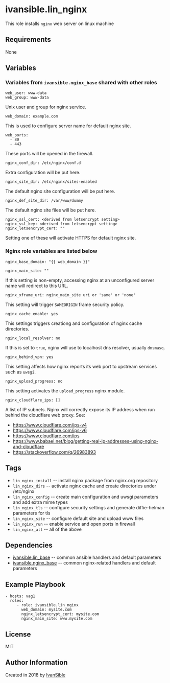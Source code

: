 # ivansible.lin_nginx

This role installs `nginx` web server on linux machine


## Requirements

None


## Variables

### Variables from `ivansible.nginx_base` shared with other roles

    web_user: www-data
    web_group: www-data
Unix user and group for nginx service.

    web_domain: example.com
This is used to configure server name for default nginx site.

    web_ports:
      - 80
      - 443
These ports will be opened in the firewall.

    nginx_conf_dir: /etc/nginx/conf.d
Extra configuration will be put here.

    nginx_site_dir: /etc/nginx/sites-enabled
The default nginx site configuration will be put here.

    nginx_def_site_dir: /var/www/dummy
The default nginx site files will be put here.

    nginx_ssl_cert: <derived from letsencrypt setting>
    nginx_ssl_key: <derived from letsencrypt setting>
    nginx_letsencrypt_cert: ""
Setting one of these will activate HTTPS for default nginx site.


### Nginx role variables are listed below

    nginx_base_domain: "{{ web_domain }}"

    nginx_main_site: ""
If this setting is non-empty, accessing nginx at an unconfigured server name
will redirect to this URL.

    nginx_xframe_uri: nginx_main_site uri or 'same' or 'none'
This setting will trigger `SAMEORIGIN` frame security policy.

    nginx_cache_enable: yes
This settings triggers creationg and configuration of nginx cache directories.

    nginx_local_resolver: no
If this is set to `true`, nginx will use to localhost dns resolver,
usually `dnsmasq`.

    nginx_behind_vpn: yes
This setting affects how nginx reports its web port to upstream services
such as `uwsgi`.

    nginx_upload_progress: no
This setting activates the `upload_progress` nginx module.

    nginx_cloudflare_ips: []
A list of IP subnets. Nginx will correctly expose its IP address when run
behind the cloudflare web proxy. See:
 - https://www.cloudflare.com/ips-v4
 - https://www.cloudflare.com/ips-v6
 - https://www.cloudflare.com/ips
 - https://www.babaei.net/blog/getting-real-ip-addresses-using-nginx-and-cloudflare
 - https://stackoverflow.com/q/26983893


## Tags

- `lin_nginx_install` -- install nginx package from nginx.org repository
- `lin_nginx_dirs` -- activate nginx cache and create directories under /etc/nginx
- `lin_nginx_config` -- create main configuration and uwsgi parameters
                        and add extra mime types
- `lin_nginx_tls` -- configure security settings
                     and generate diffie-helman parameters for tls
- `lin_nginx_site` -- configure default site and upload www files
- `lin_nginx_run` -- enable service and open ports in firewall
- `lin_nginx_all` -- all of the above


## Dependencies

- [ivansible.lin_base](https://github.com/ivansible/lin-base)
  -- common ansible handlers and default parameters
- [ivansible.nginx_base](https://github.com/ivansible/nginx-base)
  -- common nginx-related handlers and default parameters


## Example Playbook

    - hosts: vag1
      roles:
         - role: ivansible.lin_nginx
           web_domain: mysite.com
           nginx_letsencrypt_cert: mysite.com
           nginx_main_site: www.mysite.com


## License

MIT

## Author Information

Created in 2018 by [IvanSible](https://github.com/ivansible)
